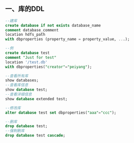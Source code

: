 ## 一、库的DDL

```sql
--建库
create database if not exists database_name
comment database_comment
location hdfs_path
with dbproperties (property_name = property_value, ...);

--例
create database test
comment "Just for test"
location '/test.db'
with dbproperties("creator"="peiyang");
```



```sql
--查看所有库
show databases;
--查看库信息
show database test;
--查看详细信息
show database extended test;
```



```sql
--修改库
alter database test set dbproperties("aaa"="ccc");
```



```sql
--删库
drop database test;
--强制删库
drop database test cascade;
```





















